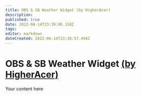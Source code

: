 ```yaml
---
title: OBS & SB Weather Widget (by HigherAcer)
description: 
published: true
date: 2022-06-14T23:39:00.158Z
tags: 
editor: markdown
dateCreated: 2022-06-14T23:38:57.494Z
---
```


# OBS & SB Weather Widget [(by HigherAcer)](https://www.twitch.tv/higheracer) 
Your content here